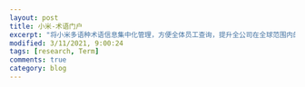 ```yaml
---
layout: post
title: 小米-术语门户
excerpt: "将小米多语种术语信息集中化管理，方便全体员工查询，提升全公司在全球范围内的术语一致性和准确性。"
modified: 3/11/2021, 9:00:24
tags: [research, Term]
comments: true
category: blog
---
```


